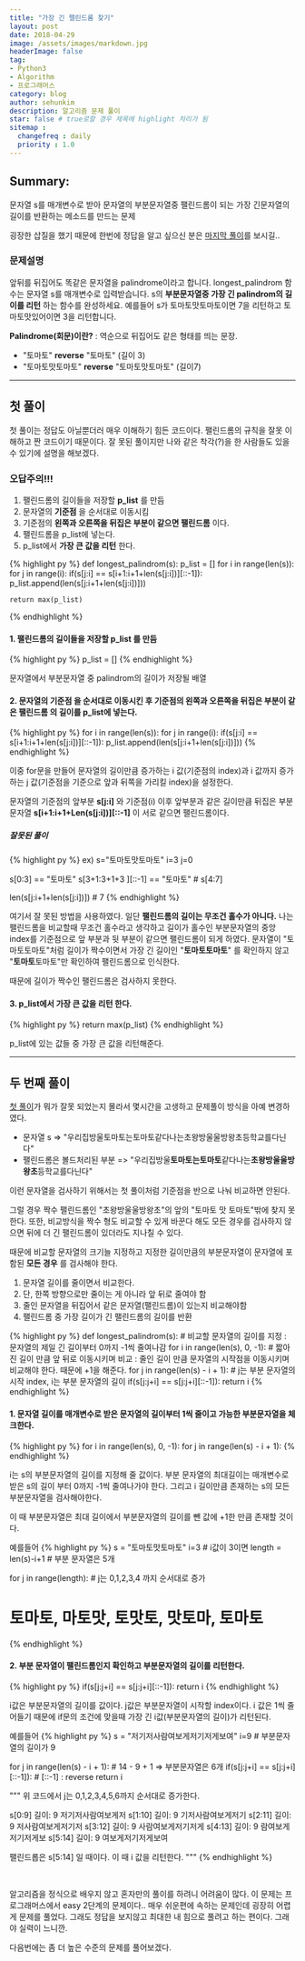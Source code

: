```yaml
---
title: "가장 긴 팰린드롬 찾기"
layout: post
date: 2018-04-29
image: /assets/images/markdown.jpg
headerImage: false
tag:
- Python3
- Algorithm
- 프로그래머스
category: blog
author: sehunkim
description: 알고리즘 문제 풀이
star: false # true로할 경우 제목에 highlight 처리가 됨
sitemap :
  changefreq : daily
  priority : 1.0
---
```


## Summary:

문자열 s를 매개변수로 받아 문자열의 부분문자열중 팰린드롬이 되는 가장 긴문자열의 길이를 반환하는 메소드를 만드는 문제

굉장한 삽질을 했기 때문에 한번에 정답을 알고 싶으신 분은 [마지막 풀이](#second)를 보시길..


### 문제설명

앞뒤를 뒤집어도 똑같은 문자열을 palindrome이라고 합니다.
longest_palindrom 함수는 문자열 s를 매개변수로 입력받습니다.
s의 **부분문자열중 가장 긴 palindrom의 길이를 리턴** 하는 함수를 완성하세요.
예를들어 s가 토마토맛토마토이면 7을 리턴하고 토마토맛있어이면 3을 리턴합니다.


**Palindrome(회문)이란?** : 역순으로 뒤집어도 같은 형태를 띄는 문장.

- "토마토" **reverse** "토마토" (길이 3)
- "토마토맛토마토" **reverse** "토마토맛토마토" (길이7)

---

## <a id="first"></a>첫 풀이

첫 풀이는 정답도 아닐뿐더러 매우 이해하기 힘든 코드이다. 팰린드롬의 규칙을 잘못 이해하고 짠 코드이기 때문이다.
잘 못된 풀이지만 나와 같은 착각(?)을 한 사람들도 있을 수 있기에 설명을 해보겠다.

### 오답주의!!!
1. 팰린드롬의 길이들을 저장할 **p_list** 를 만듬
2. 문자열의 **기준점** 을 순서대로 이동시킴
3. 기준점의 **왼쪽과 오른쪽을 뒤집은 부분이 같으면 팰린드롬** 이다.
4. 팰린드롬을 p_list에 넣는다.
5. p_list에서 **가장 큰 값을 리턴** 한다.


{% highlight py %}
def longest_palindrom(s):
    p_list = []
    for i in range(len(s)):
        for j in range(i):
            if(s[j:i] == s[i+1:i+1+len(s[j:i])][::-1]):
                p_list.append(len(s[j:i+1+len(s[j:i])]))

    return max(p_list)
{% endhighlight %}


#### 1. 팰린드롬의 길이들을 저장할 **p_list** 를 만듬
{% highlight py %}
p_list = []
{% endhighlight %}

문자열에서 부분문자열 중 palindrom의 길이가 저장될 배열


#### 2. 문자열의 **기준점** 을 순서대로 이동시킨 후 기준점의 **왼쪽과 오른쪽을 뒤집은 부분이 같은 팰린드롬** 의 길이를 p_list에 넣는다.
{% highlight py %}
for i in range(len(s)):
    for j in range(i):
        if(s[j:i] == s[i+1:i+1+len(s[j:i])][::-1]):
            p_list.append(len(s[j:i+1+len(s[j:i])]))
{% endhighlight %}


이중 for문을 만들어 문자열의 길이만큼 증가하는 i 값(기준점의 index)과 i 값까지 증가하는 j 값(기준점을 기준으로 앞과 뒤쪽을 가리킬 index)을 설정한다.

문자열의 기준점의 앞부분 **s[j:i]** 와 기준점(i) 이후 앞부분과 같은 길이만큼 뒤집은 부분문자열 **s[i+1:i+1+Len(s[j:i])][::-1]** 이 서로 같으면 팰린드롬이다.

##### 잘못된 풀이
{% highlight py %}
ex)
s="토마토맛토마토"
i=3
j=0

s[0:3] == "토마토"
s[3+1:3+1+3 ][::-1] == "토마토" # s[4:7]

len(s[j:i+1+len(s[j:i])]) # 7
{% endhighlight %}

여기서 잘 못된 방법을 사용하였다. 일단 **팰린드롬의 길이는 무조건 홀수가 아니다.** 나는 팰린드롬을 비교할때 무조건 홀수라고 생각하고 길이가 홀수인 부분문자열의 중앙 index를 기준점으로 앞 부분과 뒷 부분이 같으면 팰린드롬이 되게 하였다. 문자열이 "토마토토마토"처럼 길이가 짝수이면서 가장 긴 길이인 "**토마토토마토**" 를 확인하지 않고 "<strong>토마토</strong>토마토"만 확인하여 팰린드롬으로 인식한다.

때문에 길이가 짝수인 팰린드롬은 검사하지 못한다.


#### 3. p_list에서 **가장 큰 값을 리턴** 한다.
{% highlight py %}
return max(p_list)
{% endhighlight %}

p_list에 있는 값들 중 가장 큰 값을 리턴해준다.

---

## <a id="second"></a>두 번째 풀이

[첫 풀이](#first)가 뭐가 잘못 되었는지 몰라서 몇시간을 고생하고 문제풀이 방식을 아예 변경하였다.

- 문자열 s => "우리집방울토마토는토마토같다나는초왕방울울방왕초등학교를다닌다"
- 팰린드롬은 볼드처리된 부분 => "우리집방울<strong>토마토는토마토</strong>같다나는<strong>초왕방울울방왕초</strong>등학교를다닌다"

이런 문자열을 검사하기 위해서는 첫 풀이처럼 기준점을 반으로 나눠 비교하면 안된다.

그럴 경우 짝수 팰린드롬인 "초왕방울울방왕초"의 앞의 "토마토 맛 토마토"밖에 찾지 못한다. 또한, 비교방식을 짝수 형도 비교할 수 있게 바꾼다 해도 모든 경우를 검사하지 않으면 뒤에 더 긴 팰린드롬이 있더라도 지나칠 수 있다.

때문에 비교할 문자열의 크기늘 지정하고 지정한 길이만큼의 부분문자열이 문자열에 포함된 **모든 경우** 를 검사해야 한다.

1. 문자열 길이를 줄이면서 비교한다.
2. 단, 한쪽 방향으로만 줄이는 게 아니라 앞 뒤로 줄여야 함
3. 줄인 문자열을 뒤집어서 같은 문자열(팰린드롬)이 있는지 비교해야함
4. 팰린드롬 중 가장 길이가 긴 팰린드롬의 길이를 반환

{% highlight py %}
def longest_palindrom(s):
    # 비교할 문자열의 길이를 지정 : 문자열의 제일 긴 길이부터 0까지 -1씩 줄여나감
    for i in range(len(s), 0, -1):
        # 짧아진 길이 만큼 앞 뒤로 이동시키며 비교 : 줄인 길이 만큼 문자열의 시작점을 이동시키며 비교해야 한다. 때문에 +1을 해준다.
        for j in range(len(s) - i + 1):
            # j는 부분 문자열의 시작 index, i는 부분 문자열의 길이
            if(s[j:j+i] == s[j:j+i][::-1]):
                return i
{% endhighlight %}


#### 1. 문자열 길이를 매개변수로 받은 문자열의 길이부터 1씩 줄이고 가능한 부분문자열을 체크한다.
{% highlight py %}
for i in range(len(s), 0, -1):
    for j in range(len(s) - i + 1):
{% endhighlight %}


i는 s의 부분문자열의 길이를 지정해 줄 값이다. 부분 문자열의 최대길이는 매개변수로 받은 s의 길이 부터 0까지 -1씩 줄여나가야 한다.
그리고 i 길이만큼 존재하는 s의 모든 부분문자열을 검사해야한다.

이 때 부분문자열은 최대 길이에서 부분문자열의 길이를 뺀 값에 +1한 만큼 존재할 것이다.

예를들어
{% highlight py %}
s = "토마토맛토마토"
i=3 # i값이 3이면
length = len(s)-i+1 # 부분 문자열은 5개

for j in range(length): # j는 0,1,2,3,4 까지 순서대로 증가
# 토마토, 마토맛, 토맛토, 맛토마, 토마토
{% endhighlight %}


#### 2. 부분 문자열이 팰린드롬인지 확인하고 부분문자열의 길이를 리턴한다.
{% highlight py %}
if(s[j:j+i] == s[j:j+i][::-1]):
    return i
{% endhighlight %}


i값은 부분문자열의 길이를 값이다. j값은 부분문자열이 시작할 index이다.
i 값은 1씩 줄어들기 때문에 if문의 조건에 맞을때 가장 긴 i값(부분문자열의 길이)가 리턴된다.

예를들어
{% highlight py %}
s = "저기저사람여보게저기저게보여"
i=9 # 부분문자열의 길이가 9

for j in range(len(s) - i + 1): # 14 - 9 + 1 => 부분문자열은 6개
  if(s[j:j+i] == s[j:j+i][::-1]): # [::-1] : reverse
    return i

"""
위 코드에서
j는 0,1,2,3,4,5,6까지 순서대로 증가한다.

s[0:9] 길이: 9
저기저사람여보게저
s[1:10] 길이: 9
기저사람여보게저기
s[2:11] 길이: 9
저사람여보게저기저
s[3:12] 길이: 9
사람여보게저기저게
s[4:13] 길이: 9
람여보게저기저게보
s[5:14] 길이: 9
여보게저기저게보여

팰린드롭은 s[5:14] 일 때이다.
이 때 i 값을 리턴한다.
"""
{% endhighlight %}


<br>


알고리즘을 정식으로 배우지 않고 혼자만의 풀이를 하려니 어려움이 많다. 이 문제는 프로그래머스에서 easy 2단계의 문제이다..
매우 쉬운편에 속하는 문제인데 굉장히 어렵게 문제를 풀었다. 그래도 정답을 보지않고 최대한 내 힘으로 풀려고 하는 편이다. 그래야 실력이 느니깐.

다음번에는 좀 더 높은 수준의 문제를 풀어보겠다.
